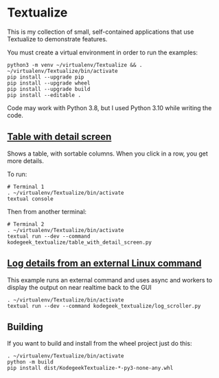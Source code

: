 # Textualize

This is my collection of small, self-contained applications that use Textualize to demonstrate features.

You must create a virtual environment in order to run the examples:

```shell
python3 -m venv ~/virtualenv/Textualize && . ~/virtualenv/Textualize/bin/activate
pip install --upgrade pip
pip install --upgrade wheel
pip install --upgrade build
pip install --editable .
```

Code may work with Python 3.8, but I used Python 3.10 while writing the code.

## [Table with detail screen](kodegeek_textualize/table_with_detail_screen.py)

Shows a table, with sortable columns. When you click in a row, you get more details.

To run:
```shell
# Terminal 1
. ~/virtualenv/Textualize/bin/activate
textual console
```

Then from another terminal:

```shell
# Terminal 2
. ~/virtualenv/Textualize/bin/activate
textual run --dev --command kodegeek_textualize/table_with_detail_screen.py
```

## [Log details from an external Linux command](kodegeek_textualize/log_scroller.py)

This example runs an external command and uses async and workers to display
the output on near realtime back to the GUI

```shell
. ~/virtualenv/Textualize/bin/activate
textual run --dev --command kodegeek_textualize/log_scroller.py
```

## Building

If you want to build and install from the wheel project just do this:

```shell
. ~/virtualenv/Textualize/bin/activate
python -m build
pip install dist/KodegeekTextualize-*-py3-none-any.whl
```
